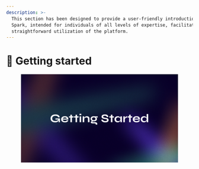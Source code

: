 ```yaml
---
description: >-
  This section has been designed to provide a user-friendly introduction to
  Spark, intended for individuals of all levels of expertise, facilitating a
  straightforward utilization of the platform.
---
```


# 🌅 Getting started

<figure><img src="../../.gitbook/assets/3.png" alt=""><figcaption></figcaption></figure>
